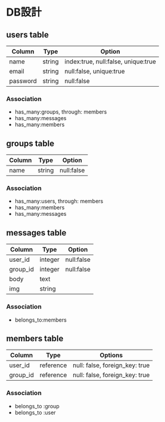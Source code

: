 # DB設計

## users table

|Column|Type|Option|
|------|----|------|
|name|string|index:true, null:false, unique:true|
|email|string|null:false, unique:true|
|password|string|null:false|

### Association
- has_many:groups, through: members
- has_many:messages
- has_many:members

## groups table
|Column|Type|Option|
|------|----|------|
|name|string|null:false|

### Association
- has_many:users, through: members
- has_many:members
- has_many:messages

## messages table
|Column|Type|Option|
|------|----|------|
|user_id|integer|null:false|
|group_id|integer|null:false|
|body|text||
|img|string||

### Association
- belongs_to:members

## members table

|Column|Type|Options|
|------|----|-------|
|user_id|reference|null: false, foreign_key: true|
|group_id|reference|null: false, foreign_key: true|

### Association
- belongs_to :group
- belongs_to :user
